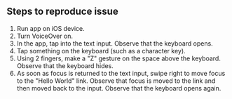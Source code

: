 ## Steps to reproduce issue

1. Run app on iOS device.
2. Turn VoiceOver on.
3. In the app, tap into the text input. Observe that the keyboard opens.
4. Tap something on the keyboard (such as a character key).
5. Using 2 fingers, make a "Z" gesture on the space above the keyboard. Observe that the keyboard hides.
6. As soon as focus is returned to the text input, swipe right to move focus to the "Hello World" link. Observe that focus is moved to the link and then moved back to the input. Observe that the keyboard opens again.
